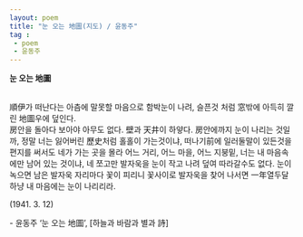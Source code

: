 ```yaml
---
layout: poem
title: "눈 오는 地圖(지도) / 윤동주"
tag :
 - poem
 - 윤동주
---
```



**눈 오는 地圖**    
<br>


順伊가 떠난다는 아츰에 말못할 마음으로 함박눈이 나려, 슬픈것 처럼 窓밖에 아득히 깔린 地圖우에 덮인다.  
房안을 돌아다 보아야 아무도 없다. 壁과 天井이 하얗다. 房안에까지 눈이 나리는 것일까, 정말 너는 잃어버린 歷史처럼 홀홀이 가는것이냐, 떠나기前에 일러둘말이 있든것을 편지를 써서도 네가 가는 곳을 몰라 어느 거리, 어느 마을, 어느 지붕밑, 너는 내 마음속에만 남어 있는 것이냐, 네 쪼고만 발자욱을 눈이 작고 나려 덮여 따라갈수도 없다. 눈이 녹으면 남은 발자욱 자리마다 꽃이 피리니 꽃사이로 발자욱을 찾어 나서면 一年열두달 하냥 내 마음에는 눈이 나리리라.

(1941. 3. 12)

\- 윤동주 ‘눈 오는 地圖’, [하늘과 바람과 별과 詩]

